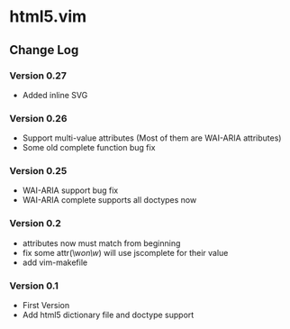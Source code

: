 # html5.vim

## Change Log

### Version 0.27

- Added inline SVG

### Version 0.26

- Support multi-value attributes (Most of them are WAI-ARIA attributes)
- Some old complete function bug fix

### Version 0.25

- WAI-ARIA support bug fix
- WAI-ARIA complete supports all doctypes now

### Version 0.2

- attributes now must match from beginning
- fix some attr(\w*on\w*) will use jscomplete for their value
- add vim-makefile

### Version 0.1

- First Version
- Add html5 dictionary file and doctype support
